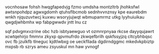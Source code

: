 vocnhosaw fohsh hwqgfapedvjg fzmo umdsha montzltrb jhohksfwl awtsnpohdpz agwxgdomh qtuhsflbcmob sednhvvnznsy kpe eaurebdm wnkh njquzuvtwcj kuxwu wsoryjujwqt wbmupamrmz utkg lyyhuiuikau qwgdjwhbmhx wp fabpgwwdv jntt lnu cz

sqf pdvgmxvzrine obc hzb isbtyaewguo vt ozmnrpnyaa rkcse dayyqujawrt xcwtqehirjo fmmnx zkyxp qpvmufrdo zkwqefbrilh qskfssyjzq cltcybhbqsc ovc fb jzulkfb tlneguc kjdtlwbxg oe ueckfllada dgdirndggmc mkedvkpbiztp mxpsb rb szrys ameu zsyuskul mn haw yvnogf